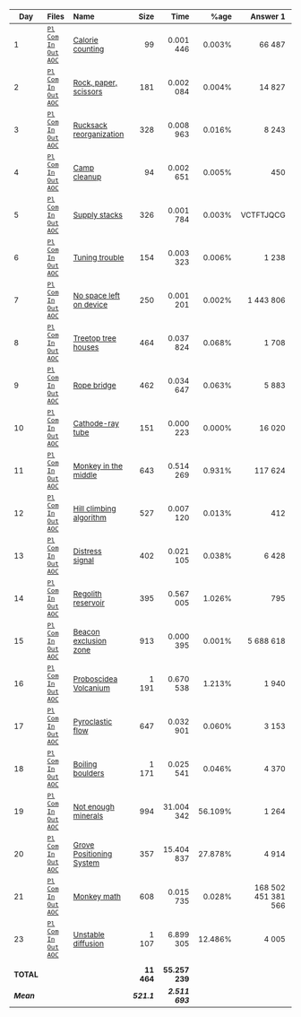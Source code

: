 
| <sub>Day</sub> | <sub>Files</sub> | <sub>Name</sub> | <sub>Size</sub> | <sub>Time</sub> | <sub>%age</sub> | <sub>Answer 1</sub> | <sub>Answer 2</sub> |
| ----------- | :----------------------------------------------------------------------------------------------------------------------- | :--------------------------------------- | ------------: | ----------------: | --------: | -------------------: | -------------------: |
| <sub>1</sub> | <sub>[`Pl`](pl/01.pl) [`Com`](nc/01.pl) [`In`](data/01.txt) [`Out`](out/01.txt) [`AOC`](https://adventofcode.com/2022/day/1)</sub> | <sub>[Calorie counting](01.md)</sub> | <sub>99</sub> | <sub>0.001 446</sub> | <sub>0.003%</sub> | <sub>66 487</sub> | <sub>197 301</sub> |
| <sub>2</sub> | <sub>[`Pl`](pl/02.pl) [`Com`](nc/02.pl) [`In`](data/02.txt) [`Out`](out/02.txt) [`AOC`](https://adventofcode.com/2022/day/2)</sub> | <sub>[Rock, paper, scissors](02.md)</sub> | <sub>181</sub> | <sub>0.002 084</sub> | <sub>0.004%</sub> | <sub>14 827</sub> | <sub>13 889</sub> |
| <sub>3</sub> | <sub>[`Pl`](pl/03.pl) [`Com`](nc/03.pl) [`In`](data/03.txt) [`Out`](out/03.txt) [`AOC`](https://adventofcode.com/2022/day/3)</sub> | <sub>[Rucksack reorganization](03.md)</sub> | <sub>328</sub> | <sub>0.008 963</sub> | <sub>0.016%</sub> | <sub>8 243</sub> | <sub>2 631</sub> |
| <sub>4</sub> | <sub>[`Pl`](pl/04.pl) [`Com`](nc/04.pl) [`In`](data/04.txt) [`Out`](out/04.txt) [`AOC`](https://adventofcode.com/2022/day/4)</sub> | <sub>[Camp cleanup](04.md)</sub> | <sub>94</sub> | <sub>0.002 651</sub> | <sub>0.005%</sub> | <sub>450</sub> | <sub>837</sub> |
| <sub>5</sub> | <sub>[`Pl`](pl/05.pl) [`Com`](nc/05.pl) [`In`](data/05.txt) [`Out`](out/05.txt) [`AOC`](https://adventofcode.com/2022/day/5)</sub> | <sub>[Supply stacks](05.md)</sub> | <sub>326</sub> | <sub>0.001 784</sub> | <sub>0.003%</sub> | <sub>VCTFTJQCG</sub> | <sub>GCFGLDNJZ</sub> |
| <sub>6</sub> | <sub>[`Pl`](pl/06.pl) [`Com`](nc/06.pl) [`In`](data/06.txt) [`Out`](out/06.txt) [`AOC`](https://adventofcode.com/2022/day/6)</sub> | <sub>[Tuning trouble](06.md)</sub> | <sub>154</sub> | <sub>0.003 323</sub> | <sub>0.006%</sub> | <sub>1 238</sub> | <sub>3 037</sub> |
| <sub>7</sub> | <sub>[`Pl`](pl/07.pl) [`Com`](nc/07.pl) [`In`](data/07.txt) [`Out`](out/07.txt) [`AOC`](https://adventofcode.com/2022/day/7)</sub> | <sub>[No space left on device](07.md)</sub> | <sub>250</sub> | <sub>0.001 201</sub> | <sub>0.002%</sub> | <sub>1 443 806</sub> | <sub>942 298</sub> |
| <sub>8</sub> | <sub>[`Pl`](pl/08.pl) [`Com`](nc/08.pl) [`In`](data/08.txt) [`Out`](out/08.txt) [`AOC`](https://adventofcode.com/2022/day/8)</sub> | <sub>[Treetop tree houses](08.md)</sub> | <sub>464</sub> | <sub>0.037 824</sub> | <sub>0.068%</sub> | <sub>1 708</sub> | <sub>504 000</sub> |
| <sub>9</sub> | <sub>[`Pl`](pl/09.pl) [`Com`](nc/09.pl) [`In`](data/09.txt) [`Out`](out/09.txt) [`AOC`](https://adventofcode.com/2022/day/9)</sub> | <sub>[Rope bridge](09.md)</sub> | <sub>462</sub> | <sub>0.034 647</sub> | <sub>0.063%</sub> | <sub>5 883</sub> | <sub>2 367</sub> |
| <sub>10</sub> | <sub>[`Pl`](pl/10.pl) [`Com`](nc/10.pl) [`In`](data/10.txt) [`Out`](out/10.txt) [`AOC`](https://adventofcode.com/2022/day/10)</sub> | <sub>[Cathode-ray tube](10.md)</sub> | <sub>151</sub> | <sub>0.000 223</sub> | <sub>0.000%</sub> | <sub>16 020</sub> | <sub>ECZUZALR</sub> |
| <sub>11</sub> | <sub>[`Pl`](pl/11.pl) [`Com`](nc/11.pl) [`In`](data/11.txt) [`Out`](out/11.txt) [`AOC`](https://adventofcode.com/2022/day/11)</sub> | <sub>[Monkey in the middle](11.md)</sub> | <sub>643</sub> | <sub>0.514 269</sub> | <sub>0.931%</sub> | <sub>117 624</sub> | <sub>16 792 940 265</sub> |
| <sub>12</sub> | <sub>[`Pl`](pl/12.pl) [`Com`](nc/12.pl) [`In`](data/12.txt) [`Out`](out/12.txt) [`AOC`](https://adventofcode.com/2022/day/12)</sub> | <sub>[Hill climbing algorithm](12.md)</sub> | <sub>527</sub> | <sub>0.007 120</sub> | <sub>0.013%</sub> | <sub>412</sub> | <sub>402</sub> |
| <sub>13</sub> | <sub>[`Pl`](pl/13.pl) [`Com`](nc/13.pl) [`In`](data/13.txt) [`Out`](out/13.txt) [`AOC`](https://adventofcode.com/2022/day/13)</sub> | <sub>[Distress signal](13.md)</sub> | <sub>402</sub> | <sub>0.021 105</sub> | <sub>0.038%</sub> | <sub>6 428</sub> | <sub>22 464</sub> |
| <sub>14</sub> | <sub>[`Pl`](pl/14.pl) [`Com`](nc/14.pl) [`In`](data/14.txt) [`Out`](out/14.txt) [`AOC`](https://adventofcode.com/2022/day/14)</sub> | <sub>[Regolith reservoir](14.md)</sub> | <sub>395</sub> | <sub>0.567 005</sub> | <sub>1.026%</sub> | <sub>795</sub> | <sub>30 214</sub> |
| <sub>15</sub> | <sub>[`Pl`](pl/15.pl) [`Com`](nc/15.pl) [`In`](data/15.txt) [`Out`](out/15.txt) [`AOC`](https://adventofcode.com/2022/day/15)</sub> | <sub>[Beacon exclusion zone](15.md)</sub> | <sub>913</sub> | <sub>0.000 395</sub> | <sub>0.001%</sub> | <sub>5 688 618</sub> | <sub>12 625 383 204 261</sub> |
| <sub>16</sub> | <sub>[`Pl`](pl/16.pl) [`Com`](nc/16.pl) [`In`](data/16.txt) [`Out`](out/16.txt) [`AOC`](https://adventofcode.com/2022/day/16)</sub> | <sub>[Proboscidea Volcanium](16.md)</sub> | <sub>1 191</sub> | <sub>0.670 538</sub> | <sub>1.213%</sub> | <sub>1 940</sub> | <sub>2 469</sub> |
| <sub>17</sub> | <sub>[`Pl`](pl/17.pl) [`Com`](nc/17.pl) [`In`](data/17.txt) [`Out`](out/17.txt) [`AOC`](https://adventofcode.com/2022/day/17)</sub> | <sub>[Pyroclastic flow](17.md)</sub> | <sub>647</sub> | <sub>0.032 901</sub> | <sub>0.060%</sub> | <sub>3 153</sub> | <sub>1 553 665 689 155</sub> |
| <sub>18</sub> | <sub>[`Pl`](pl/18.pl) [`Com`](nc/18.pl) [`In`](data/18.txt) [`Out`](out/18.txt) [`AOC`](https://adventofcode.com/2022/day/18)</sub> | <sub>[Boiling boulders](18.md)</sub> | <sub>1 171</sub> | <sub>0.025 541</sub> | <sub>0.046%</sub> | <sub>4 370</sub> | <sub>2 458</sub> |
| <sub>19</sub> | <sub>[`Pl`](pl/19.pl) [`Com`](nc/19.pl) [`In`](data/19.txt) [`Out`](out/19.txt) [`AOC`](https://adventofcode.com/2022/day/19)</sub> | <sub>[Not enough minerals](19.md)</sub> | <sub>994</sub> | <sub>31.004 342</sub> | <sub>56.109%</sub> | <sub>1 264</sub> | <sub>13 475</sub> |
| <sub>20</sub> | <sub>[`Pl`](pl/20.pl) [`Com`](nc/20.pl) [`In`](data/20.txt) [`Out`](out/20.txt) [`AOC`](https://adventofcode.com/2022/day/20)</sub> | <sub>[Grove Positioning System](20.md)</sub> | <sub>357</sub> | <sub>15.404 837</sub> | <sub>27.878%</sub> | <sub>4 914</sub> | <sub>7 973 051 839 072</sub> |
| <sub>21</sub> | <sub>[`Pl`](pl/21.pl) [`Com`](nc/21.pl) [`In`](data/21.txt) [`Out`](out/21.txt) [`AOC`](https://adventofcode.com/2022/day/21)</sub> | <sub>[Monkey math](21.md)</sub> | <sub>608</sub> | <sub>0.015 735</sub> | <sub>0.028%</sub> | <sub>168 502 451 381 566</sub> | <sub>3 343 167 719 435</sub> |
| <sub>23</sub> | <sub>[`Pl`](pl/23.pl) [`Com`](nc/23.pl) [`In`](data/23.txt) [`Out`](out/23.txt) [`AOC`](https://adventofcode.com/2022/day/23)</sub> | <sub>[Unstable diffusion](23.md)</sub> | <sub>1 107</sub> | <sub>6.899 305</sub> | <sub>12.486%</sub> | <sub>4 005</sub> | <sub>1 008</sub> |
|  |  |  |  |  |  |  |  |
| <sub>**TOTAL**</sub> |  |  | <sub>**11 464**</sub> | <sub>**55.257 239**</sub> |  |  |  |
| <sub>***Mean***</sub> |  |  | <sub>***521.1***</sub> | <sub>***2.511 693***</sub> |  |  |  |

